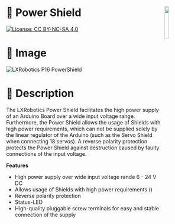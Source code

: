 <a href="https://lxrobotics.com/"><img align="right" src="https://assets.lxrobotics.com/logo-old/lxrobotics.png" width="15%"></a>
💾 Power Shield
===============

[![License: CC BY-NC-SA 4.0](https://img.shields.io/badge/License-CC%20BY--NC--SA%204.0-lightgrey.svg)](http://creativecommons.org/licenses/by-nc-sa/4.0/)

# 📸 Image

![LXRobotics P16 PowerShield](https://raw.githubusercontent.com/lxrobotics/PowerShield/master/images/power-shield-side-small.jpg)

# 📂 Description

The LXRobotics Power Shield facilitates the high power supply of an Arduino Board over a wide input voltage range. Furthermore, the Power Shield allows the usage of Shields with high power requirements, which can not be supplied solely by the linear regulator of the Arduino (such as the Servo Shield when connecting 18 servos). A reverse polarity protection protects the Power Shield against destruction caused by faulty connections of the input voltage.

**Features**

* High power supply over wide input voltage rande 6 - 24 V DC
* Allows usage of Shields with high power requirements ()
* Reverse polarity protection
* Status-LED
* High-quality pluggable screw terminals for easy and stable connection of the supply

